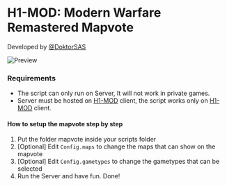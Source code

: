 # H1-MOD: Modern Warfare Remastered Mapvote
Developed by [@DoktorSAS](https://twitter.com/DoktorSAS)

![Preview](https://media.discordapp.net/attachments/744913302496346143/1005094027919622324/unknown.png)

### Requirements

- The script can only run on Server, It will not work in private games.
- Server must be hosted on [H1-MOD](https://h1.gg/) client, the script works only on [H1-MOD](https://h1.gg/)  client.

#### How to setup the mapvote step by step

1) Put the folder mapvote inside your scripts folder
2) [Optional] Edit `Config.maps` to change the maps that can show on the mapvote
3) [Optional] Edit `Config.gametypes` to change the gametypes that can be selected
4) Run the Server and have fun. Done!
